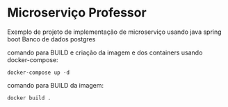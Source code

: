 # Microserviço Professor

Exemplo de projeto de implementação de microserviço usando java spring boot
Banco de dados postgres

comando para BUILD e criação da imagem e dos containers usando docker-compose:

```
docker-compose up -d
```

comando para BUILD da imagem:

```
docker build .
```

